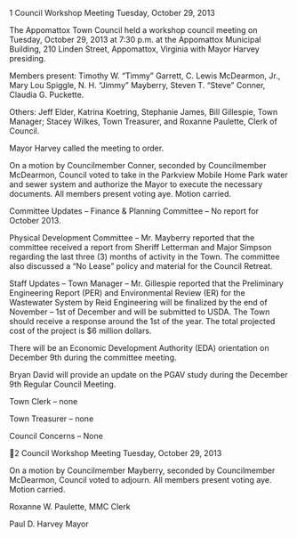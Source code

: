 1  Council Workshop Meeting
Tuesday, October 29, 2013

The Appomattox Town Council held a workshop council meeting on Tuesday, October 29, 2013
at 7:30 p.m. at the Appomattox Municipal Building, 210 Linden Street, Appomattox, Virginia
with Mayor Harvey presiding.

Members present:  Timothy W. “Timmy” Garrett, C. Lewis McDearmon, Jr., Mary Lou Spiggle,
N. H. “Jimmy” Mayberry, Steven T. “Steve” Conner, Claudia G. Puckette.

Others:  Jeff Elder, Katrina Koetring, Stephanie James, Bill Gillespie, Town Manager; Stacey
Wilkes, Town Treasurer, and Roxanne Paulette, Clerk of Council.

Mayor Harvey called the meeting to order.

On a motion by Councilmember Conner, seconded by Councilmember McDearmon, Council
voted to take in the Parkview Mobile Home Park water and sewer system and authorize the
Mayor to execute the necessary documents.  All members present voting aye.  Motion carried.

Committee Updates –
Finance & Planning Committee – No report for October 2013.

Physical Development Committee – Mr. Mayberry reported that the committee received a report
from Sheriff Letterman and Major Simpson regarding the last three (3) months of activity in the
Town.  The committee also discussed a “No Lease” policy and material for the Council Retreat.

Staff Updates –
Town Manager – Mr. Gillespie reported that the Preliminary Engineering Report (PER) and
Environmental Review (ER) for the Wastewater System by Reid Engineering will be finalized
by the end of November – 1st of December and will be submitted to USDA.  The Town should
receive a response around the 1st of the year.  The total projected cost of the project is $6 million
dollars.

There will be an Economic Development Authority (EDA) orientation on December 9th during
the committee meeting.

Bryan David will provide an update on the PGAV study during the December 9th Regular
Council Meeting.

Town Clerk – none

Town Treasurer – none

Council Concerns –
None

2  Council Workshop Meeting
Tuesday, October 29, 2013

On a motion by Councilmember Mayberry, seconded by Councilmember McDearmon, Council
voted to adjourn.  All members present voting aye.  Motion carried.

Roxanne W. Paulette, MMC
Clerk

Paul D. Harvey
Mayor

